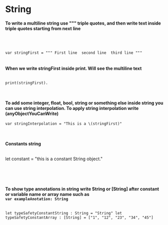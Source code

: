 #  String 


**To write a multiline string use """ triple quotes, and then write text inside triple quotes starting from next line** 

<br />
<br />

`var stringFirst = """
First line 
second line 
third line
"""`
<br />
<br />
<br />
**When we write  stringFirst  inside print. Will see the multiline text**
<br />
<br />

`print(stringFirst). `
<br />
<br />
<br />

**To add some integer, float, bool, string or something else inside string you can use  string interpolation. To apply string interpolation write \(anyObjectYouCanWrite)**
<br />
<br />
`var stringInterpolation = "This is a \(stringFirst)"`
<br />
<br />
<br />

**Constants string**
<br />
<br />

let constant = "this is a constant String object."


<br />
<br />
<br />


**To show type annotations in string write String or [String] after constant or variable name or array name such as
<br />`var exampleAnotation: String`**
<br />
<br />

`let typeSafetyConstantString : String = "String"
let typeSafetyConstantArray : [String] = ["1", "12", "23", "34", "45"]`
